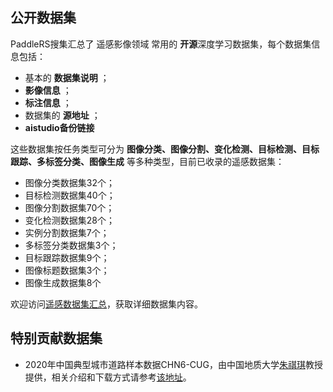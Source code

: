 ## 公开数据集

PaddleRS搜集汇总了 遥感影像领域 常用的 **开源**深度学习数据集，每个数据集信息包括：

* 基本的 **数据集说明** ；
* **影像信息** ；
* **标注信息** ；
* 数据集的 **源地址** ；
* **aistudio备份链接**

这些数据集按任务类型可分为 **图像分类、图像分割、变化检测、目标检测、目标跟踪、多标签分类、图像生成** 等多种类型，目前已收录的遥感数据集：

* 图像分类数据集32个；
* 目标检测数据集40个；
* 图像分割数据集70个；
* 变化检测数据集28个；
* 实例分割数据集7个；
* 多标签分类数据集3个；
* 目标跟踪数据集9个；
* 图像标题数据集3个；
* 图像生成数据集8个


欢迎访问[遥感数据集汇总](./dataset_summary.md)，获取详细数据集内容。

## 特别贡献数据集

* 2020年中国典型城市道路样本数据CHN6-CUG，由中国地质大学[朱祺琪](http://grzy.cug.edu.cn/zhuqiqi)教授提供，相关介绍和下载方式请参考[该地址](http://grzy.cug.edu.cn/zhuqiqi/zh_CN/yjgk/32368/content/1733.htm)。
